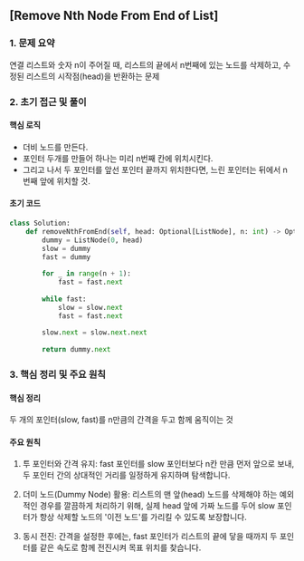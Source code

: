 ## [Remove Nth Node From End of List]

### 1. 문제 요약

연결 리스트와 숫자 n이 주어질 때, 리스트의 끝에서 n번째에 있는 노드를 삭제하고, 수정된 리스트의 시작점(head)을 반환하는 문제

### 2. 초기 접근 및 풀이

#### 핵심 로직

- 더비 노드를 만든다.
- 포인터 두개를 만들어 하나는 미리 n번째 칸에 위치시킨다.
- 그리고 나서 두 포인터를 앞선 포인터 끝까지 위치한다면, 느린 포인터는 뒤에서 n번째 앞에 위치할 것.

#### 초기 코드
```python
class Solution:
    def removeNthFromEnd(self, head: Optional[ListNode], n: int) -> Optional[ListNode]:
        dummy = ListNode(0, head)
        slow = dummy
        fast = dummy
        
        for _ in range(n + 1):
            fast = fast.next
            
        while fast:
            slow = slow.next
            fast = fast.next
            
        slow.next = slow.next.next
        
        return dummy.next
```

### 3. 핵심 정리 및 주요 원칙

#### 핵심 정리

두 개의 포인터(slow, fast)를 n만큼의 간격을 두고 함께 움직이는 것

#### 주요 원칙

1. 투 포인터와 간격 유지: fast 포인터를 slow 포인터보다 n칸 만큼 먼저 앞으로 보내, 두 포인터 간의 상대적인 거리를 일정하게 유지하며 탐색합니다.

2. 더미 노드(Dummy Node) 활용: 리스트의 맨 앞(head) 노드를 삭제해야 하는 예외적인 경우를 깔끔하게 처리하기 위해, 실제 head 앞에 가짜 노드를 두어 slow 포인터가 항상 삭제할 노드의 '이전 노드'를 가리킬 수 있도록 보장합니다.

3. 동시 전진: 간격을 설정한 후에는, fast 포인터가 리스트의 끝에 닿을 때까지 두 포인터를 같은 속도로 함께 전진시켜 목표 위치를 찾습니다.